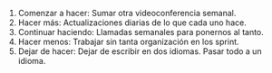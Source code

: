 1. Comenzar a hacer: Sumar otra videoconferencia semanal.
2. Hacer más: Actualizaciones diarias de lo que cada uno hace.
3. Continuar haciendo: Llamadas semanales para ponernos al tanto.
4. Hacer menos: Trabajar sin tanta organización en los sprint.
5. Dejar de hacer: Dejar de escribir en dos idiomas. Pasar todo a un idioma.

